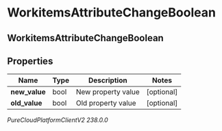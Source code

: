 # WorkitemsAttributeChangeBoolean

## WorkitemsAttributeChangeBoolean

## Properties

|Name | Type | Description | Notes|
|------------ | ------------- | ------------- | -------------|
| **new_value** | bool | New property value | [optional] |
| **old_value** | bool | Old property value | [optional] |



_PureCloudPlatformClientV2 238.0.0_
